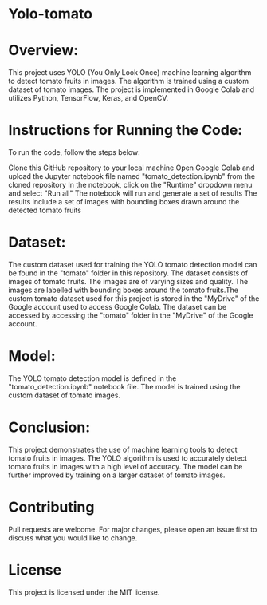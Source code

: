 # Yolo-tomato
# Overview:
This project uses YOLO (You Only Look Once) machine learning algorithm to detect tomato fruits in images. The algorithm is trained using a custom dataset of tomato images. The project is implemented in Google Colab and utilizes Python, TensorFlow, Keras, and OpenCV.

# Instructions for Running the Code:
To run the code, follow the steps below:

Clone this GitHub repository to your local machine
Open Google Colab and upload the Jupyter notebook file named "tomato_detection.ipynb" from the cloned repository
In the notebook, click on the "Runtime" dropdown menu and select "Run all"
The notebook will run and generate a set of results
The results include a set of images with bounding boxes drawn around the detected tomato fruits

# Dataset:
The custom dataset used for training the YOLO tomato detection model can be found in the "tomato" folder in this repository. The dataset consists of images of tomato fruits. The images are of varying sizes and quality. The images are labelled with bounding boxes around the tomato fruits.The custom tomato dataset used for this project is stored in the "MyDrive" of the Google account used to access Google Colab. The dataset can be accessed by accessing the "tomato" folder in the "MyDrive" of the Google account.




# Model:
The YOLO tomato detection model is defined in the "tomato_detection.ipynb" notebook file. The model is trained using the custom dataset of tomato images. 


# Conclusion:
This project demonstrates the use of machine learning tools to detect tomato fruits in images. The YOLO algorithm is used to accurately detect tomato fruits in images with a high level of accuracy. The model can be further improved by training on a larger dataset of tomato images.

# Contributing

Pull requests are welcome. For major changes, please open an issue first to discuss what you would like to change.

# License

This project is licensed under the MIT license.
